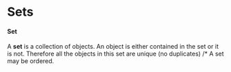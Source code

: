 # Sets
#### Set
A **set** is a collection of objects.
An object is either contained in the set or it is not.
Therefore all the objects in this set are unique (no duplicates)
/* A set may be ordered.

